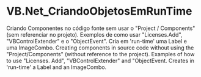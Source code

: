 # VB.Net_CriandoObjetosEmRunTime
Criando Componentes no código fonte sem usar o "Project / Components" (sem referenciar no projeto).  Exemplos de como usar "Licenses.Add", "VBControlExtender" e o "ObjectEvent". Cria em 'run-time' uma Label e uma ImageCombo.   Creating components in source code without using the "Project/Components" (without reference to the project).  Examples of how to use "Licenses. Add", "VBControlExtender" and "ObjectEvent. Creates in 'run-time' a Label and an ImageCombo.
